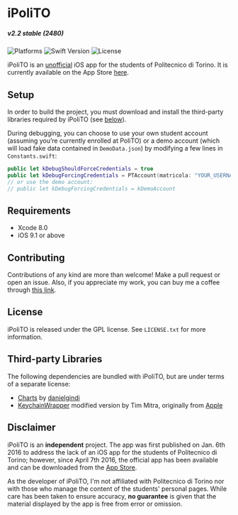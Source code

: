 # iPoliTO
##### v2.2 stable (2480)
![Platforms](https://img.shields.io/badge/platform-iOS-lightgrey.svg) ![Swift Version](https://img.shields.io/badge/swift-3.0-orange.svg) ![License](https://img.shields.io/badge/license-GPL-blue.svg)

iPoliTO is an [unofficial](#disclaimer) iOS app for the students of Politecnico di Torino. It is currently available on the App Store [here](https://itunes.apple.com/app/id1069740093).

## Setup

In order to build the project, you must download and install the third-party libraries required by iPoliTO (see [below](#third-party-libraries)).

During debugging, you can choose to use your own student account (assuming you’re currently enrolled at PoliTO) or a demo account (which will load fake data contained in `DemoData.json`) by modifying a few lines in `Constants.swift`:
```swift
public let kDebugShouldForceCredentials = true
public let kDebugForcingCredentials = PTAccount(matricola: "YOUR_USERNAME_HERE", password: "YOUR_PASSWORD_HERE")
// or use the demo account:
// public let kDebugForcingCredentials = kDemoAccount
``` 

## Requirements

* Xcode 8.0
* iOS 9.1 or above

## Contributing

Contributions of any kind are more than welcome! Make a pull request or open an issue. Also, if you appreciate my work, you can buy me a coffee through [this link](https://www.paypal.com/cgi-bin/webscr?cmd=_donations&business=rapisarda%2ecarlo%40gmail%2ecom&lc=IT&item_name=iPoliTO&currency_code=EUR&bn=PP%2dDonationsBF%3abtn_donate_SM%2egif%3aNonHosted).

## License

iPoliTO is released under the GPL license. See `LICENSE.txt` for more information.

## Third-party Libraries

The following dependencies are bundled with iPoliTO, but are under terms of a separate license:
* [Charts](https://github.com/danielgindi/Charts) by [danielgindi](https://github.com/danielgindi)
* [KeychainWrapper](http://www.raywenderlich.com/wp-content/uploads/2014/12/KeychainWrapper.zip) modified version by Tim Mitra, originally from [Apple](https://developer.apple.com/library/ios/samplecode/GenericKeychain/Listings/Classes_KeychainItemWrapper_m.html#//apple_ref/doc/uid/DTS40007797-Classes_KeychainItemWrapper_m-DontLinkElementID_10)

## Disclaimer

iPoliTO is an **independent** project. The app was first published on Jan. 6th 2016 to address the lack of an iOS app for the students of Politecnico di Torino; however, since April 7th 2016, the official app has been available and can be downloaded from the [App Store](https://itunes.apple.com/app/id1087287751).

As the developer of iPoliTO, I'm not affiliated with Politecnico di Torino nor with those who manage the content of the students' personal pages. While care has been taken to ensure accuracy, **no guarantee** is given that the material displayed by the app is free from error or omission.
